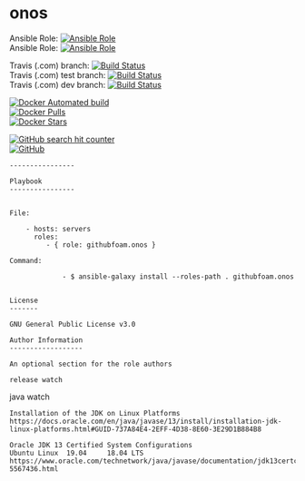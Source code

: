 onos
=========

Ansible Role: [![Ansible Role](https://img.shields.io/ansible/role/d/32881.svg?style=plastic)](https://galaxy.ansible.com/githubfoam/onos)  
Ansible Role: [![Ansible Role](https://img.shields.io/ansible/role/32881.svg)](https://galaxy.ansible.com/githubfoam/onos)   

Travis (.com) branch:
[![Build Status](https://travis-ci.com/githubfoam/ansible-role-onos.svg?branch=badges)](https://travis-ci.com/githubfoam/ansible-role-onos)  
Travis (.com) test branch:
[![Build Status](https://travis-ci.com/githubfoam/ansible-role-onos.svg?branch=test)](https://travis-ci.com/githubfoam/ansible-role-onos)  
Travis (.com) dev branch:
[![Build Status](https://travis-ci.com/githubfoam/ansible-role-onos.svg?branch=dev)](https://travis-ci.com/githubfoam/ansible-role-onos)  


[![Docker Automated build](https://img.shields.io/docker/automated/dockerfoam/onos.svg?style=plastic)](https://hub.docker.com/r/dockerfoam/onos/)  
[![Docker Pulls](https://img.shields.io/docker/pulls/dockerfoam/onos.svg?style=plastic)](https://hub.docker.com/r/dockerfoam/onos/)  
[![Docker Stars](https://img.shields.io/docker/stars/dockerfoam/onos.svg?style=plastic)](https://hub.docker.com/r/dockerfoam/onos/)

[![GitHub search hit counter](https://img.shields.io/github/search/githubfoam/ansible-role-onos/goto.svg)](https://github.com/githubfoam/ansible-role-onos)  
[![GitHub](https://img.shields.io/github/license/githubfoam/ansible-role-onos.svg?style=plastic)](https://github.com/githubfoam/ansible-role-onos)

~~~~
----------------

Playbook
----------------


File:

    - hosts: servers
      roles:
         - { role: githubfoam.onos }

Command:

             - $ ansible-galaxy install --roles-path . githubfoam.onos


License
-------

GNU General Public License v3.0

Author Information
------------------

An optional section for the role authors

release watch
~~~~

java watch
~~~~
Installation of the JDK on Linux Platforms
https://docs.oracle.com/en/java/javase/13/install/installation-jdk-linux-platforms.html#GUID-737A84E4-2EFF-4D38-8E60-3E29D1B884B8

Oracle JDK 13 Certified System Configurations
Ubuntu Linux  19.04  	18.04 LTS
https://www.oracle.com/technetwork/java/javase/documentation/jdk13certconfig-5567436.html

~~~~
